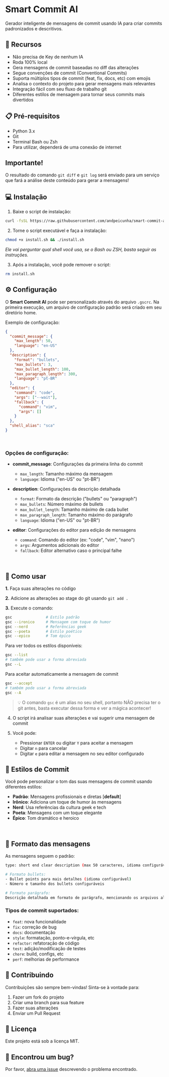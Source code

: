 # Smart Commit AI

Gerador inteligente de mensagens de commit usando IA para criar commits padronizados e descritivos.

## 🚀 Recursos

- Não precisa de Key de nenhum IA
- Roda 100% local
- Gera mensagens de commit baseadas no diff das alterações
- Segue convenções de commit (Conventional Commits)
- Suporta múltiplos tipos de commit (feat, fix, docs, etc) com emojis
- Analisa o contexto do projeto para gerar mensagens mais relevantes
- Integração fácil com seu fluxo de trabalho git
- Diferentes estilos de mensagem para tornar seus commits mais divertidos

## 📋 Pré-requisitos

- Python 3.x
- Git
- Terminal Bash ou Zsh
- Para utilizar, dependerá de uma conexão de internet

## Importante!

O resultado do comando `git diff` e `git log` será enviado para um serviço que fará a análise deste conteúdo para gerar a mensagens!

## 💻 Instalação

1. Baixe o script de instalação:

```bash
curl -fsSL https://raw.githubusercontent.com/andpeicunha/smart-commit-ai/master/install.sh -o install.sh
```

2. Torne o script executável e faça a instalação:

```bash
chmod +x install.sh && ./install.sh
```

_Ele vai perguntar qual shell você usa, se o Bash ou ZSH, basta seguir as instruções._

3. Após a instalação, você pode remover o script:

```bash
rm install.sh
```

## ⚙️ Configuração

O **Smart Commit AI** pode ser personalizado através do arquivo `.gscrc`. Na primeira execução, um arquivo de configuração padrão será criado em seu diretório home.

<!-- Você pode criar também um arquivo `.gscrc` específico para cada projeto. -->

Exemplo de configuração:

```json
{
  "commit_message": {
    "max_length": 50,
    "language": "en-US"
  },
  "description": {
    "format": "bullets",
    "max_bullets": 3,
    "max_bullet_length": 100,
    "max_paragraph_length": 300,
    "language": "pt-BR"
  },
  "editor": {
    "command": "code",
    "args": ["--wait"],
    "fallback": {
      "command": "vim",
      "args": []
    }
  },
  "shell_alias": "sca"
}
```

<br/>

### Opções de configuração:

- **commit_message**: Configurações da primeira linha do commit

  - `max_length`: Tamanho máximo da mensagem
  - `language`: Idioma ("en-US" ou "pt-BR")

- **description**: Configurações da descrição detalhada

  - `format`: Formato da descrição ("bullets" ou "paragraph")
  - `max_bullets`: Número máximo de bullets
  - `max_bullet_length`: Tamanho máximo de cada bullet
  - `max_paragraph_length`: Tamanho máximo do parágrafo
  - `language`: Idioma ("en-US" ou "pt-BR")

- **editor**: Configurações do editor para edição de mensagens
  - `command`: Comando do editor (ex: "code", "vim", "nano")
  - `args`: Argumentos adicionais do editor
  - `fallback`: Editor alternativo caso o principal falhe

<br/>

## 🎯 Como usar

**1.** Faça suas alterações no código

**2.** Adicione as alterações ao stage do git usando `git add .`

**3.** Execute o comando:

```bash
gsc               # Estilo padrão
gsc --ironico     # Mensagem com toque de humor
gsc --nerd        # Referências geek
gsc --poeta       # Estilo poético
gsc --epico       # Tom épico
```

Para ver todos os estilos disponíveis:

```bash
gsc --list
# também pode usar a forma abreviada
gsc --L
```

Para aceitar automaticamente a mensagem de commit

```bash
gsc --accept
# também pode usar a forma abreviada
gsc --A
```

> 💡 O comando `gsc` é um alias no seu shell, portanto NÃO precisa ter o git antes, basta executar dessa forma e ver a mágica acontecer!

4. O script irá analisar suas alterações e vai sugerir uma mensagem de commit

5. Você pode:
   - Pressionar `ENTER` ou digitar `Y` para aceitar a mensagem
   - Digitar `n` para cancelar
   - Digitar `e` para editar a mensagem no seu editor configurado

## 🎨 Estilos de Commit

Você pode personalizar o tom das suas mensagens de commit usando diferentes estilos:

- **Padrão**: Mensagens profissionais e diretas [**default**]
- **Irônico**: Adiciona um toque de humor às mensagens
- **Nerd**: Usa referências da cultura geek e tech
- **Poeta**: Mensagens com um toque elegante
- **Épico**: Tom dramático e heroico

<br/>

## 📝 Formato das mensagens

As mensagens seguem o padrão:

```bash
type: short end clear description (max 50 caracteres, idioma configurável)

# Formato bullets:
- Bullet points para mais detalhes (idioma configurável)
- Número e tamanho dos bullets configuráveis

# Formato parágrafo:
Descrição detalhada em formato de parágrafo, mencionando os arquivos alterados e mudanças específicas. O tamanho máximo e idioma são configuráveis através do arquivo .gscrc.
```

### Tipos de commit suportados:

- `feat`: nova funcionalidade
- `fix`: correção de bug
- `docs`: documentação
- `style`: formatação, ponto-e-vírgula, etc
- `refactor`: refatoração de código
- `test`: adição/modificação de testes
- `chore`: build, configs, etc
- `perf`: melhorias de performance

## 🤝 Contribuindo

Contribuições são sempre bem-vindas! Sinta-se à vontade para:

1. Fazer um fork do projeto
2. Criar uma branch para sua feature
3. Fazer suas alterações
4. Enviar um Pull Request

## 📄 Licença

Este projeto está sob a licença MIT.

## 🐛 Encontrou um bug?

Por favor, [abra uma issue](https://github.com/andpeicunha/smart-commit-ai/issues) descrevendo o problema encontrado.
